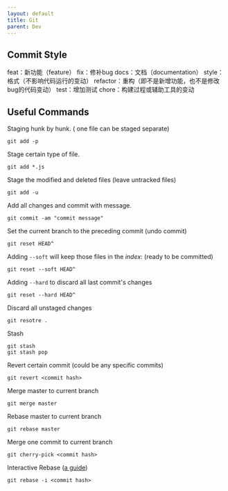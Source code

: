 ```yaml
---
layout: default
title: Git
parent: Dev
---
```


## Commit Style
feat：新功能（feature）
fix：修补bug
docs：文档（documentation）
style： 格式（不影响代码运行的变动）
refactor：重构（即不是新增功能，也不是修改bug的代码变动）
test：增加测试
chore：构建过程或辅助工具的变动

## Useful Commands
Staging hunk by hunk. ( one file can be staged separate)
```
git add -p
```
Stage certain type of file.
```
git add *.js
```
Stage the modified and deleted files (leave untracked files)
```
git add -u
```
Add all changes and commit with message.
```
git commit -am "commit message"
```
Set the current branch to the preceding commit (undo commit)
```
git reset HEAD^
```
Adding `--soft` will keep those files in the _index_: (ready to be committed)
```
git reset --soft HEAD^
```
Adding `--hard` to discard all last commit's changes
```
git reset --hard HEAD^
```
Discard all unstaged changes
```
git resotre .
```
Stash
```
git stash
git stash pop
```
Revert certain commit (could be any specific commits)
```
git revert <commit hash>
```
Merge master to current branch
```
git merge master
```
Rebase master to current branch
```
git rebase master
```
Merge one commit to current branch
```
git cherry-pick <commit hash>
```
Interactive Rebase ([a guide](https://hackernoon.com/beginners-guide-to-interactive-rebasing-346a3f9c3a6d))
```
git rebase -i <commit hash>
```